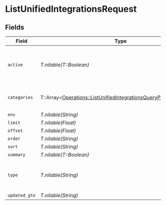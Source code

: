 # ListUnifiedIntegrationsRequest


## Fields

| Field                                                                                                                                       | Type                                                                                                                                        | Required                                                                                                                                    | Description                                                                                                                                 |
| ------------------------------------------------------------------------------------------------------------------------------------------- | ------------------------------------------------------------------------------------------------------------------------------------------- | ------------------------------------------------------------------------------------------------------------------------------------------- | ------------------------------------------------------------------------------------------------------------------------------------------- |
| `active`                                                                                                                                    | *T.nilable(T::Boolean)*                                                                                                                     | :heavy_minus_sign:                                                                                                                          | Filter the results for only the workspace's active integrations                                                                             |
| `categories`                                                                                                                                | T::Array<[Operations::ListUnifiedIntegrationsQueryParamCategories](../../models/operations/listunifiedintegrationsqueryparamcategories.md)> | :heavy_minus_sign:                                                                                                                          | Filter the results on these categories                                                                                                      |
| `env`                                                                                                                                       | *T.nilable(String)*                                                                                                                         | :heavy_minus_sign:                                                                                                                          | N/A                                                                                                                                         |
| `limit`                                                                                                                                     | *T.nilable(Float)*                                                                                                                          | :heavy_minus_sign:                                                                                                                          | N/A                                                                                                                                         |
| `offset`                                                                                                                                    | *T.nilable(Float)*                                                                                                                          | :heavy_minus_sign:                                                                                                                          | N/A                                                                                                                                         |
| `order`                                                                                                                                     | *T.nilable(String)*                                                                                                                         | :heavy_minus_sign:                                                                                                                          | N/A                                                                                                                                         |
| `sort`                                                                                                                                      | *T.nilable(String)*                                                                                                                         | :heavy_minus_sign:                                                                                                                          | N/A                                                                                                                                         |
| `summary`                                                                                                                                   | *T.nilable(T::Boolean)*                                                                                                                     | :heavy_minus_sign:                                                                                                                          | N/A                                                                                                                                         |
| `type`                                                                                                                                      | *T.nilable(String)*                                                                                                                         | :heavy_minus_sign:                                                                                                                          | Filter the results for only this integration type                                                                                           |
| `updated_gte`                                                                                                                               | *T.nilable(String)*                                                                                                                         | :heavy_minus_sign:                                                                                                                          | N/A                                                                                                                                         |